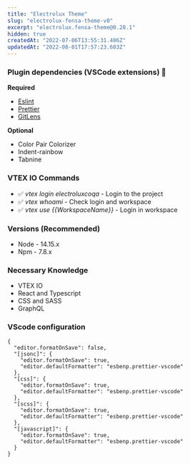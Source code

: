 ```yaml
---
title: "Electrolux Theme"
slug: "electrolux-fensa-theme-v0"
excerpt: "electrolux.fensa-theme@0.28.1"
hidden: true
createdAt: "2022-07-06T13:55:31.406Z"
updatedAt: "2022-08-01T17:57:23.603Z"
---
```

### Plugin dependencies (VSCode extensions) 🚀

**Required**

- [Eslint](https://marketplace.visualstudio.com/items?itemName=dbaeumer.vscode-eslint)
- [Prettier](https://marketplace.visualstudio.com/items?itemName=esbenp.prettier-vscode)
- [GitLens](https://marketplace.visualstudio.com/items?itemName=eamodio.gitlens)

**Optional**

- Color Pair Colorizer
- Indent-rainbow
- Tabnine

### VTEX IO Commands

- ✅ _vtex login electroluxcoqa_ - Login to the project
- ✅ _vtex whoami_ - Check login and workspace
- ✅ _vtex use {{WorkspaceName}}_ - Login in workspace

### Versions (Recommended)

- Node - 14.15.x
- Npm - 7.8.x

### Necessary Knowledge

- VTEX IO
- React and Typescript
- CSS and SASS
- GraphQL

### VScode configuration

```
{
  "editor.formatOnSave": false,
  "[jsonc]": {
    "editor.formatOnSave": true,
    "editor.defaultFormatter": "esbenp.prettier-vscode"
  },
  "[css]": {
    "editor.formatOnSave": true,
    "editor.defaultFormatter": "esbenp.prettier-vscode"
  },
  "[scss]": {
    "editor.formatOnSave": true,
    "editor.defaultFormatter": "esbenp.prettier-vscode"
  },
  "[javascript]": {
    "editor.formatOnSave": true,
    "editor.defaultFormatter": "esbenp.prettier-vscode"
  }
}
```